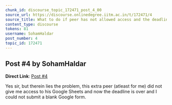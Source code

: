 ```yaml
---
chunk_id: discourse_topic_172471_post_4_00
source_url: https://discourse.onlinedegree.iitm.ac.in/t/172471/4
source_title: What to do if peer has not allowed access and the deadline is over for peer review in Project 2
content_type: discourse
tokens: 81
username: SohamHaldar
post_number: 4
topic_id: 172471
---
```


## Post #4 by SohamHaldar

**Direct Link**: [Post #4](https://discourse.onlinedegree.iitm.ac.in/t/172471/4)

Yes sir, but therein lies the problem, this extra peer (atleast for me) did not give me access to his Google Sheets and now the deadline is over and I could not submit a blank Google form.
